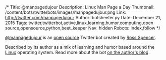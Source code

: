 /*
Title: @manpagedujour
Description: Linux Man Page a Day
Thumbnail: /content/bots/twitterbots/images/manpagedujour.png
Link: http://twitter.com/manpagedujour
Author: botsheeter.py
Date: December 21, 2015
Tags: twitter,twitterbot,active,linux,learning,humor,computing,open source,opensource,python,beet_keeper
Nav: hidden
Robots: index,follow
*/

[@manpagedujour](https://twitter.com/manpagedujour) is an [open source](https://github.com/exponential-decay/manpage-du-jour) Twitter bot created by [Ross Spencer](https://twitter.com/beet_keeper). 

Described by its author as a mix of learning and humor based around the [Linux](https://en.wikipedia.org/wiki/Linux) operating system. Read more about the bot [on the author's blog](http://exponentialdecay.co.uk/blog/man-bot-homage-to-thompson-and-ritchie-and-the-linux-man-pages/).
